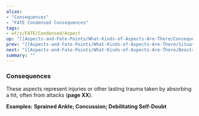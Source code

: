 ```yaml
---
alias:
- "Consequences"
- "FATE Condensed Consequences"
tags:
- wf/s/FATE/Condensed/Aspect
up: "[[Aspects-and-Fate-Points/What-Kinds-of-Aspects-Are-There/Consequences]]"
prev: "[[Aspects-and-Fate-Points/What-Kinds-of-Aspects-Are-There/Situation-Aspects]]"
next: "[[Aspects-and-Fate-Points/What-Kinds-of-Aspects-Are-There/Boosts]]"
summary: ""
---
```

### Consequences

These aspects represent injuries or other lasting trauma taken by absorbing a hit, often from attacks (**page XX**).

**Examples:** **Sprained Ankle; Concussion; Debilitating Self-Doubt**